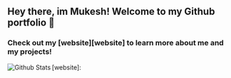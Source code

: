 ## Hey there, im Mukesh! Welcome to my Github portfolio 👋

### Check out my [website][website] to learn more about me and my projects!

<img align="left" alt="Github Stats" src="https://github-readme-stats.codestackr.vercel.app/api?username=mukesh-mandan&show_icons=true&hide_border=true" />

<!-- [![Top Langs](https://github-readme-stats.vercel.app/api/top-langs/?username=mukesh-mandan)] -->

[website]: 
